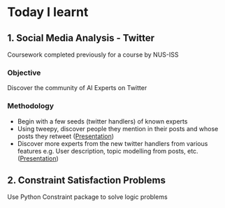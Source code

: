 # Today I learnt

## 1. Social Media Analysis - Twitter
Coursework completed previously for a course by NUS-ISS

### Objective
Discover the community of AI Experts on Twitter

### Methodology
- Begin with a few seeds (twitter handlers) of known experts
- Using tweepy, discover people they mention in their posts and whose posts they retweet ([Presentation](https://github.com/shuttleaway/Today_I_Learnt/blob/master/Social%20Media%20Analysis%20-%20Twitter/AI%20Experts%20on%20Twitter.pdf))
- Discover more experts from the new twitter handlers from various features e.g. User description, topic modelling from posts, etc. ([Presentation](https://github.com/shuttleaway/Today_I_Learnt/blob/master/Social%20Media%20Analysis%20-%20Twitter/AI%20Experts%20on%20Twitter%20Expansion.pptx))


## 2. Constraint Satisfaction Problems
Use Python Constraint package to solve logic problems
